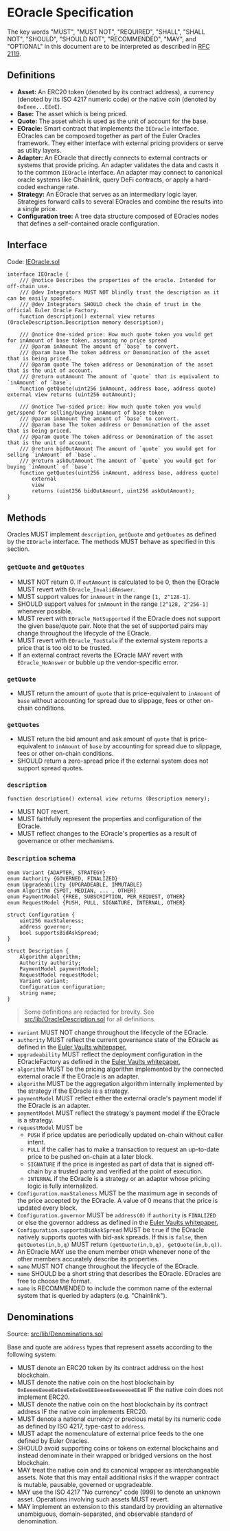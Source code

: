 # EOracle Specification
The key words "MUST", "MUST NOT", "REQUIRED", "SHALL", "SHALL NOT", "SHOULD", "SHOULD NOT", "RECOMMENDED",  "MAY", and "OPTIONAL" in this document are to be interpreted as described in [RFC 2119](https://datatracker.ietf.org/doc/html/rfc2119).
## Definitions
- **Asset:** An ERC20 token (denoted by its contract address), a currency (denoted by its ISO 4217 numeric code) or the native coin (denoted by `0xEeee...EEeE`).
- **Base:** The asset which is being priced.
- **Quote:** The asset which is used as the unit of account for the base.
- **EOracle:** Smart contract that implements the `IEOracle` interface. EOracles can be composed together as part of the Euler Oracles framework. They either interface with external pricing providers or serve as utility layers.
- **Adapter:** An EOracle that directly connects to external contracts or systems that provide pricing. An adapter validates the data and casts it to the common `IEOracle` interface. An adapter may connect to canonical oracle systems like Chainlink, query DeFi contracts, or apply a hard-coded exchange rate.
- **Strategy:** An EOracle that serves as an intermediary logic layer. Strategies forward calls to several EOracles and combine the results into a single price.
- **Configuration tree:** A tree data structure composed of EOracles nodes that defines a self-contained oracle configuration.

## Interface
Code: [IEOracle.sol](../src/interfaces/IEOracle.sol)
```solidity
interface IEOracle {
    /// @notice Describes the properties of the oracle. Intended for off-chain use.
    /// @dev Integrators MUST NOT blindly trust the description as it can be easily spoofed.
    /// @dev Integrators SHOULD check the chain of trust in the official Euler Oracle Factory.
    function description() external view returns (OracleDescription.Description memory description);

    /// @notice One-sided price: How much quote token you would get for inAmount of base token, assuming no price spread
    /// @param inAmount The amount of `base` to convert.
    /// @param base The token address or Denomination of the asset that is being priced.
    /// @param quote The token address or Denomination of the asset that is the unit of account.
    /// @return outAmount The amount of `quote` that is equivalent to `inAmount` of `base`.
    function getQuote(uint256 inAmount, address base, address quote) external view returns (uint256 outAmount);
 
    /// @notice Two-sided price: How much quote token you would get/spend for selling/buying inAmount of base token
    /// @param inAmount The amount of `base` to convert.
    /// @param base The token address or Denomination of the asset that is being priced.
    /// @param quote The token address or Denomination of the asset that is the unit of account.
    /// @return bidOutAmount The amount of `quote` you would get for selling `inAmount` of `base`.
    /// @return askOutAmount The amount of `quote` you would get for buying `inAmount` of `base`.
    function getQuotes(uint256 inAmount, address base, address quote)
        external
        view
        returns (uint256 bidOutAmount, uint256 askOutAmount);
}

```
## Methods
Oracles MUST implement `description`, `getQuote` and `getQuotes` as defined by the `IEOracle` interface. The methods MUST behave as specified in this section.

### `getQuote` and `getQuotes`
- MUST NOT return 0. If `outAmount` is calculated to be 0, then the EOracle MUST revert with `EOracle_InvalidAnswer`.
- MUST support values for `inAmount` in the range `[1, 2^128-1]`. 
- SHOULD support values for `inAmount` in the range `[2^128, 2^256-1]` whenever possible.
- MUST revert with `EOracle_NotSupported` if the EOracle does not support the given base/quote pair. Note that the set of supported pairs may change throughout the lifecycle of the EOracle.
- MUST revert with `EOracle_TooStale` if the external system reports a price that is too old to be trusted.
- If an external contract reverts the EOracle MAY revert with `EOracle_NoAnswer` or bubble up the vendor-specific error.

### `getQuote`
- MUST return the amount of `quote` that is price-equivalent to `inAmount` of `base` without accounting for spread due to slippage, fees or other on-chain conditions.

### `getQuotes`
- MUST return the bid amount and ask amount of `quote` that is price-equivalent to `inAmount` of `base` by accounting for spread due to slippage, fees or other on-chain conditions.
- SHOULD return a zero-spread price if the external system does not support spread quotes.

### `description`
```solidity
function description() external view returns (Description memory);
```
- MUST NOT revert. 
- MUST faithfully represent the properties and configuration of the EOracle. 
- MUST reflect changes to the EOracle's properties as a result of governance or other mechanisms.

### `Description` schema
```solidity
enum Variant {ADAPTER, STRATEGY}
enum Authority {GOVERNED, FINALIZED}
enum Upgradeability {UPGRADEABLE, IMMUTABLE}
enum Algorithm {SPOT, MEDIAN, ... , OTHER}
enum PaymentModel {FREE, SUBSCRIPTION, PER_REQUEST, OTHER}
enum RequestModel {PUSH, PULL, SIGNATURE, INTERNAL, OTHER}

struct Configuration {
    uint256 maxStaleness;
    address governor;
    bool supportsBidAskSpread;
}

struct Description {
    Algorithm algorithm;
    Authority authority;
    PaymentModel paymentModel;
    RequestModel requestModel;
    Variant variant;
    Configuration configuration;
    string name;
}
```
> Some definitions are redacted for brevity. See [src/lib/OracleDescription.sol](src/lib/OracleDescription.sol) for all definitions.
- `variant` MUST NOT change throughout the lifecycle of the EOracle.
- `authority` MUST reflect the current governance state of the EOracle as defined in the [Euler Vaults whitepaper.](https://github.com/euler-xyz/euler-vaults-docs/blob/master/whitepaper.md#governed-vs-finalised)
- `upgradeability` MUST reflect the deployment configuration in the EOracleFactory as defined in the [Euler Vaults whitepaper.](https://github.com/euler-xyz/euler-vaults-docs/blob/master/whitepaper.md#upgradeable-vs-immutable)
- `algorithm` MUST be the pricing algorithm implemented by the connected external oracle if the EOracle is an adapter.
- `algorithm` MUST be the aggregation algorithm internally implemented by the strategy if the EOracle is a strategy.
- `paymentModel` MUST reflect either the external oracle's payment model if the EOracle is an adapter.
- `paymentModel` MUST reflect the strategy's payment model if the EOracle is a strategy.
- `requestModel` MUST be 
    - `PUSH` if price updates are periodically updated on-chain without caller intent.
    - `PULL` if the caller has to make a transaction to request an up-to-date price to be pushed on-chain at a later block.
    - `SIGNATURE` if the price is ingested as part of data that is signed off-chain by a trusted party and verified at the point of execution.
    - `INTERNAL` if the EOracle is a strategy or an adapter whose pricing logic is fully internalized.
- `Configuration.maxStaleness` MUST be the maximum age in seconds of the price accepted by the EOracle. A value of 0 means that the price is updated every block.
- `Configuration.governor` MUST be `address(0)` if `authority` is `FINALIZED` or else the governor address as defined in the [Euler Vaults whitepaper.](https://github.com/euler-xyz/euler-vaults-docs/blob/master/whitepaper.md#governed-vs-finalised)
- `Configuration.supportsBidAskSpread` MUST be `true` if the EOracle natively supports quotes with bid-ask spreads. If this is `false`, then `getQuotes(in,b,q)` MUST return `(getQuote(in,b,q), getQuote(in,b,q))`.
- An EOracle MAY use the enum member `OTHER` whenever none of the other members accurately describe its properties.
- `name` MUST NOT change throughout the lifecycle of the EOracle.
- `name` SHOULD be a short string that describes the EOracle. EOracles are free to choose the format.
- `name` is RECOMMENDED to include the common name of the external system that is queried by adapters (e.g. "Chainlink").


## Denominations
Source: [src/lib/Denominations.sol](src/lib/Denominations.sol)

Base and quote are `address` types that represent assets according to the following system:
- MUST denote an ERC20 token by its contract address on the host blockchain.
- MUST denote the native coin on the host blockchain by `0xEeeeeEeeeEeEeeEeEeEeeEEEeeeeEeeeeeeeEEeE` IF the native coin does not implement ERC20.
- MUST denote the native coin on the host blockchain by its contract address IF the native coin implements ERC20.
- MUST denote a national currency or precious metal by its numeric code as defined by ISO 4217, type-cast to `address`.
- MUST adapt the nomenculature of external price feeds to the one defined by Euler Oracles.
- SHOULD avoid supporting coins or tokens on external blockchains and instead denominate in their wrapped or bridged versions on the host blockchain.
- MAY treat the native coin and its canonical wrapper as interchangeable assets. Note that this may entail additional risks if the wrapper contract is mutable, pausable, governed or upgradeable.
- MAY use the ISO 4217 "No currency" code (999) to denote an unknown asset. Operations involving such assets MUST revert.
- MAY implement an extension to this standard by providing an alternative unambiguous, domain-separated, and observable standard of denomination.